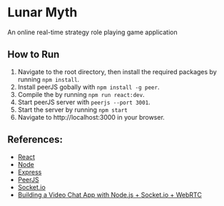# Lunar Myth
An online real-time strategy role playing game application

## How to Run
1. Navigate to the root directory, then install the required packages by running `npm install`.
2. Install peerJS gobally with `npm install -g peer`.
3. Compile the by running `npm run react:dev`.
4. Start peerJS server with `peerjs --port 3001`.
5. Start the server by running `npm start`
6. Navigate to http://localhost:3000 in your browser.

## References:

- [React](https://reactjs.org/)
- [Node](https://nodejs.org/en/)
- [Express](https://expressjs.com/)
- [PeerJS](https://peerjs.com/)
- [Socket.io](https://socket.io/)
- [Building a Video Chat App with Node.js + Socket.io + WebRTC](https://levelup.gitconnected.com/building-a-video-chat-app-with-node-js-socket-io-webrtc-26f46b213017)

